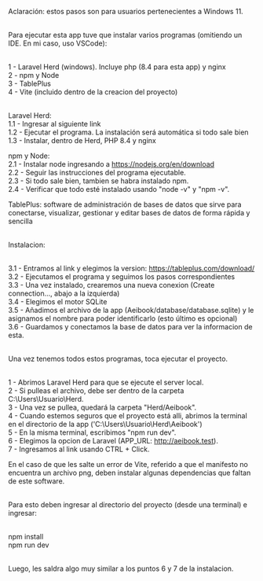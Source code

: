 Aclaración: estos pasos son para usuarios pertenecientes a Windows 11. <br> <br>

Para ejecutar esta app tuve que instalar varios programas (omitiendo un IDE. En mi caso, uso VSCode): <br> <br>

1 - Laravel Herd (windows). Incluye php (8.4 para esta app) y nginx <br>
2 - npm y Node <br>
3 - TablePlus <br>
4 - Vite (incluido dentro de la creacion del proyecto) <br> <br>

Laravel Herd: <br>
1.1 - Ingresar al siguiente link <br>
1.2 - Ejecutar el programa. La instalación será automática si todo sale bien <br>
1.3 - Instalar, dentro de Herd, PHP 8.4 y nginx <br>

npm y Node: <br>
2.1 - Instalar node ingresando a https://nodejs.org/en/download <br>
2.2 - Seguir las instrucciones del programa ejecutable. <br>
2.3 - Si todo sale bien, tambien se habra instalado npm. <br>
2.4 - Verificar que todo esté instalado usando "node -v" y "npm -v". <br>

TablePlus: software de administración de bases de datos que sirve para conectarse, visualizar, gestionar y editar bases de datos de forma rápida y sencilla <br><br>

Instalacion: <br><br>

3.1 - Entramos al link y elegimos la version: https://tableplus.com/download/ <br>
3.2 - Ejecutamos el programa y seguimos los pasos correspondientes <br>
3.3 - Una vez instalado, crearemos una nueva conexion (Create connection..., abajo a la izquierda) <br>
3.4 - Elegimos el motor SQLite <br>
3.5 - Añadimos el archivo de la app (Aeibook/database/database.sqlite) y le asignamos el nombre para poder identificarlo (esto último es opcional) <br>
3.6 - Guardamos y conectamos la base de datos para ver la informacion de esta. <br><br>

Una vez tenemos todos estos programas, toca ejecutar el proyecto. <br><br>

1 - Abrimos Laravel Herd para que se ejecute el server local. <br>
2 - Si pulleas el archivo, debe ser dentro de la carpeta C:\Users\Usuario\Herd. <br>
3 - Una vez se pullea, quedará la carpeta "Herd/Aeibook". <br>
4 - Cuando estemos seguros que el proyecto está alli, abrimos la terminal en el directorio de la app ('C:\Users\Usuario\Herd\Aeibook') <br>
5 - En la misma terminal, escribimos "npm run dev". <br>
6 - Elegimos la opcion de Laravel (APP_URL: http://aeibook.test). <br>
7 - Ingresamos al link usando CTRL + Click.

En el caso de que les salte un error de Vite, referido a que el manifesto no encuentra un archivo png, deben instalar algunas dependencias que faltan de este software. <br><br>

Para esto deben ingresar al directorio del proyecto (desde una terminal) e ingresar:<br><br>

npm install<br>
npm run dev<br><br>

Luego, les saldra algo muy similar a los puntos 6 y 7 de la instalacion.
